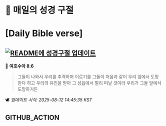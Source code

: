 # 🙏 매일의 성경 구절
# [Daily Bible verse]
## [![README에 성경구절 업데이트](https://github.com/DONGSUKA/first_test/actions/workflows/update-readme-bible.yml/badge.svg)](https://github.com/DONGSUKA/first_test/actions/workflows/update-readme-bible.yml)
<!-- START_BIBLE_VERSE -->
📖 **여호수아 8:6**
> 그들이 나와서 우리를 추격하며 이르기를 그들이 처음과 같이 우리 앞에서 도망한다 하고 우리의 유인을 받아 그 성읍에서 멀리 떠날 것이라 우리가 그들 앞에서 도망하거든

🕊️ _업데이트 시각: 2025-08-12 14:45:35 KST_
  <!-- END_BIBLE_VERSE -->
## GITHUB_ACTION
